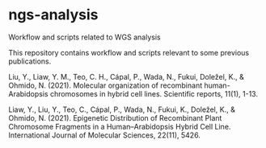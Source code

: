 # ngs-analysis
Workflow and scripts related to WGS analysis

This repository contains workflow and scripts relevant to some previous publications.

Liu, Y., Liaw, Y. M., Teo, C. H., Cápal, P., Wada, N., Fukui, Doležel, K., & Ohmido, N. (2021). Molecular organization of recombinant human-Arabidopsis chromosomes in hybrid cell lines. Scientific reports, 11(1), 1-13.

Liaw, Y., Liu, Y., Teo, C., Cápal, P., Wada, N., Fukui, K.,  Doležel, K., & Ohmido, N. (2021). Epigenetic Distribution of Recombinant Plant Chromosome Fragments in a Human–Arabidopsis Hybrid Cell Line. International Journal of Molecular Sciences, 22(11), 5426.
